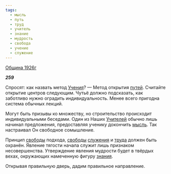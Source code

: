 ```yaml
---
tags:
  - мысль
  - путь
  - труд
  - учитель
  - знание
  - мудрость
  - свобода
  - учение
  - служение
---
```

[Община 1926г](https://127.0.0.1:4002/agni/1926)

___259___

Спросят: как назвать метод [Учения](../../../tags/#учение)? — Метод открытия [путей](../../../tags/#путь). Считайте открытие центров следующим. Чутьё должно подсказать, как заботливо нужно оградить индивидуальность. Менее всего пригодна система обычных лекций.   

Могут быть призывы ко множеству, но строительство происходит индивидуальными беседами. Один из Наших [Учителей](../../../tags/#учитель) обычно лишь начинал предложения, предоставляя ученику докончить [мысль](../../../tags/#мысль). Так настраивал Он свободное сомышление.   

Принцип [свободы](../../../tags/#свобода) подхода, [свободы](../../../tags/#свобода) [служения](../../../tags/#служение) и [труда](../../../tags/#труд) должен быть охранён. Явление тягости начала служит лишь признаком несовершенства. Утверждение явления мудрости будет в твёрдых вехах, окружающих намеченную фигуру [знания](../../../tags/#знание).   

Открывая правильную дверь, дадим правильное направление.   

